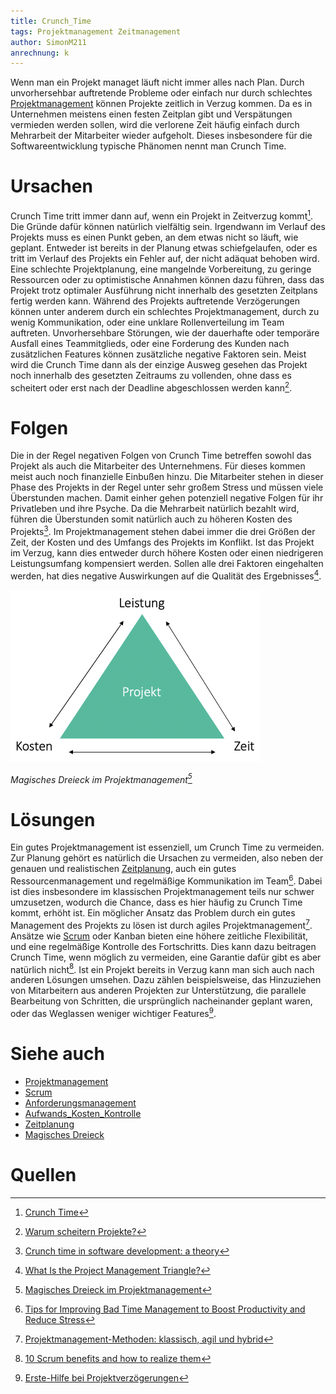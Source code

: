 ```yaml
---
title: Crunch_Time
tags: Projektmanagement Zeitmanagement
author: SimonM211
anrechnung: k
---
```


Wenn man ein Projekt managet läuft nicht immer alles nach Plan. Durch unvorhersehbar auftretende Probleme oder einfach nur durch schlechtes [Projektmanagement](Projektmanagement.md) können Projekte zeitlich in Verzug kommen. Da es in Unternehmen meistens einen festen Zeitplan gibt und Verspätungen vermieden werden sollen, wird die verlorene Zeit häufig einfach durch Mehrarbeit der Mitarbeiter wieder aufgeholt. Dieses insbesondere für die Softwareentwicklung typische Phänomen nennt man Crunch Time.

# Ursachen

Crunch Time tritt immer dann auf, wenn ein Projekt in Zeitverzug kommt[^1]. Die Gründe dafür können natürlich vielfältig sein. Irgendwann im Verlauf des Projekts muss es einen Punkt geben, an dem etwas nicht so läuft, wie geplant. Entweder ist bereits in der Planung etwas schiefgelaufen, oder es tritt im Verlauf des Projekts ein Fehler auf, der nicht adäquat behoben wird. Eine schlechte Projektplanung, eine mangelnde Vorbereitung, zu geringe Ressourcen oder zu optimistische Annahmen können dazu führen, dass das Projekt trotz optimaler Ausführung nicht innerhalb des gesetzten Zeitplans fertig werden kann. Während des Projekts auftretende Verzögerungen können unter anderem durch ein schlechtes Projektmanagement, durch zu wenig Kommunikation, oder eine unklare Rollenverteilung im Team auftreten. Unvorhersehbare Störungen, wie der dauerhafte oder temporäre Ausfall eines Teammitglieds, oder eine Forderung des Kunden nach zusätzlichen Features können zusätzliche negative Faktoren sein. Meist wird die Crunch Time dann als der einzige Ausweg gesehen das Projekt noch innerhalb des gesetzten Zeitraums zu vollenden, ohne dass es scheitert oder erst nach der Deadline abgeschlossen werden kann[^2].

# Folgen

Die in der Regel negativen Folgen von Crunch Time betreffen sowohl das Projekt als auch die Mitarbeiter des Unternehmens. Für dieses kommen meist auch noch finanzielle Einbußen hinzu. Die Mitarbeiter stehen in dieser Phase des Projekts in der Regel unter sehr großem Stress und müssen viele Überstunden machen. Damit einher gehen potenziell negative Folgen für ihr Privatleben und ihre Psyche. Da die Mehrarbeit natürlich bezahlt wird, führen die Überstunden somit natürlich auch zu höheren Kosten des Projekts[^3]. Im Projektmanagement stehen dabei immer die drei Größen der Zeit, der Kosten und des Umfangs des Projekts im Konflikt. Ist das Projekt im Verzug, kann dies entweder durch höhere Kosten oder einen niedrigeren Leistungsumfang kompensiert werden. Sollen alle drei Faktoren eingehalten werden, hat dies negative Auswirkungen auf die Qualität des Ergebnisses[^4].

![Magisches Dreieck im Projektmanagement](Crunch_Time/Magisches-Dreieck-Mint.png)

*Magisches Dreieck im Projektmanagement[^5]*

# Lösungen

Ein gutes Projektmanagement ist essenziell, um Crunch Time zu vermeiden. Zur Planung gehört es natürlich die Ursachen zu vermeiden, also neben der genauen und realistischen [Zeitplanung](Zeitplanung.md), auch ein gutes Ressourcenmanagement und regelmäßige Kommunikation im Team[^6]. Dabei ist dies insbesondere im klassischen Projektmanagement teils nur schwer umzusetzen, wodurch die Chance, dass es hier häufig zu Crunch Time kommt, erhöht ist. Ein möglicher Ansatz das Problem durch ein gutes Management des Projekts zu lösen ist durch agiles Projektmanagement[^7]. Ansätze wie [Scrum](Scrum.md) oder Kanban bieten eine höhere zeitliche Flexibilität, und eine regelmäßige Kontrolle des Fortschritts. Dies kann dazu beitragen Crunch Time, wenn möglich zu vermeiden, eine Garantie dafür gibt es aber natürlich nicht[^8]. Ist ein Projekt bereits in Verzug kann man sich auch nach anderen Lösungen umsehen. Dazu zählen beispielsweise, das Hinzuziehen von Mitarbeitern aus anderen Projekten zur Unterstützung, die parallele Bearbeitung von Schritten, die ursprünglich nacheinander geplant waren, oder das Weglassen weniger wichtiger Features[^9].

# Siehe auch

* [Projektmanagement](Projektmanagement.md)
* [Scrum](Scrum.md)
* [Anforderungsmanagement](Anforderungsmanagement.md)
* [Aufwands_Kosten_Kontrolle](Aufwands_Kosten_Kontrolle.md)
* [Zeitplanung](Zeitplanung.md)
* [Magisches Dreieck](Magisches_Dreieck.md)

# Quellen

[^1]: [Crunch Time](http://www.projectmanagementguide.org/project-management/crunch-time)
[^2]: [Warum scheitern Projekte?](https://pm-blog.com/2009/07/04/warum-scheitern-projekte/)
[^3]: [Crunch time in software development: a theory](https://elib.uni-stuttgart.de/bitstream/11682/11110/1/Master%20Thesis_Ruzica%20Jozin.pdf)
[^4]: [What Is the Project Management Triangle?](https://www.coursera.org/articles/project-management-triangle)
[^5]: [Magisches Dreieck im Projektmanagement](https://www.factro.de/blog/projekte-erfolgreich-managen/)
[^6]: [Tips for Improving Bad Time Management to Boost Productivity and Reduce Stress](https://www.freshbooks.com/hub/productivity/poor-time-management?fb_dnt=1)
[^7]: [Projektmanagement-Methoden: klassisch, agil und hybrid](https://www.materna.de/Microsite/Monitor/DE/2020-01/Management-und-Strategie/pm-methoden/pm-methoden_node.html;jsessionid=87298AEC46E44A72560858EBF7715CBD.delivery2-master)
[^8]: [10 Scrum benefits and how to realize them](https://searchsoftwarequality.techtarget.com/tip/10-Scrum-benefits-and-how-to-realize-them)
[^9]: [Erste-Hilfe bei Projektverzögerungen](https://www.zeitblueten.com/news/projektmanagement-verzoegerungen/)
